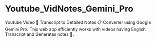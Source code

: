 # Youtube_VidNotes_Gemini_Pro
Youtube Video 🎥 Transcript to Detailed Notes 📋 Converter using Google Gemini Pro. This web app efficiently works with videos having English Transcript and Generates notes 🚀.
